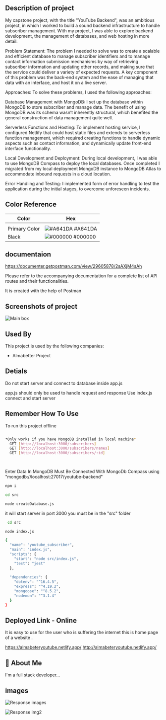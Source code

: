 ## Description of project
My capstone project, with the title "YouTube Backend", was an ambitious project, in which I worked to build a sound backend infrastructure to handle subscriber management. With my project, I was able to explore backend development, the management of databases, and web hosting in more detail.  

Problem Statement: The problem I needed to solve was to create a scalable and efficient database to manage subscriber identifiers and to manage contact information submission mechanisms by way of retrieving subscriber information and updating other records, and making sure that the service could deliver a variety of expected requests.  A key component of this problem was the back-end system and the ease of managing that data with an interface, and host it on a live server.  

Approaches: To solve these problems, I used the following approaches: 


Database Management with MongoDB: I set up the database within MongoDB to store subscriber and manage data. The benefit of using MongoDB was its schema wasn’t inherently structural, which benefited the general construction of data management quite well. 


Serverless Functions and Hosting: To implement hosting service, I configured Netlify that could host static files and extends to serverless function management, which required creating functions to handle dynamic aspects such as contact information, and dynamically update front-end interface functionality. 


Local Development and Deployment: During local development, I was able to use MongoDB Compass to deploy the local databases. Once completed I migrated from my local deployment MongoDB instance to MongoDB Atlas to accommodate inbound requests in a cloud location. 

Error Handling and Testing: I implemented form of error handling to test the application during the initial stages, to overcome unforeseen incidents. 
## Color Reference

| Color             | Hex                                                                |
| ----------------- | ------------------------------------------------------------------ |
|  |
| Primary Color | ![#A641DA](https://via.placeholder.com/10/A641DA?text=+) #A641DA |
| Black | ![#000000](https://via.placeholder.com/10/000000?text=+) #000000 |


## documentaion 
https://documenter.getpostman.com/view/29605878/2sAXjM4sAh



Please refer to the accompanying documentation for a complete list of API routes and their functionalities.

It is created with the help of Postman
## Screenshots of project

![Main box](https://firebasestorage.googleapis.com/v0/b/for-pic-storages.appspot.com/o/almabetter-homepage.png?alt=media&token=b9df115e-083e-4c67-865d-743ca50573a1)







## Used By

This project is used by the following companies:

- Almabetter Project 


## Detials
Do not start server and connect to database inside app.js

app.js should only be used to handle request and response
Use index.js connect and start server


## Remember How To Use

 To run this project offline

```bash

*Only works if you have MongoDB installed in local machine*
  GET [http://localhost:3000/subscribers]
  GET [http://localhost:3000/subscribers/names]
  GET [http://localhost:3000/subscribers/:id]

  
```

Enter Data In MongoDB Must Be Connected With MongoDb Compass using
"mongodb://localhost:27017/youtube-backend"

```bash
npm i 
```
```bash
cd src
```
```bash
node createDatabase.js
```

it will start server in port 3000 you must be in the "src" folder
```bash
 cd src
```


```bash
node index.js
```


```bash 
{
  "name": "youtube_subscriber",
  "main": "index.js",
  "scripts": {
    "start": "node src/index.js",
    "test": "jest"
  },
 
  "dependencies": {
    "dotenv": "^16.4.5",
    "express": "^4.19.2",
    "mongoose": "^8.5.2",
    "nodemon": "^3.1.4"
  }
}

```
## Deployed Link - Online

It is easy to use for the user who is suffering the internet this is home page of a website .

https://almabeteryoutube.netlify.app/
http://almabeteryoutube.netlify.app/




## 🚀 About Me
I'm a full stack developer...


##  images

![Response images](https://firebasestorage.googleapis.com/v0/b/for-pic-storages.appspot.com/o/detail-of-api.png?alt=media&token=5464baed-afac-4f98-9c01-848d198f6a3c)


![Response img2 ](https://firebasestorage.googleapis.com/v0/b/for-pic-storages.appspot.com/o/detail-of-api-online.png?alt=media&token=d1ac052a-dc2a-468c-a145-6b53f6508c7d)
